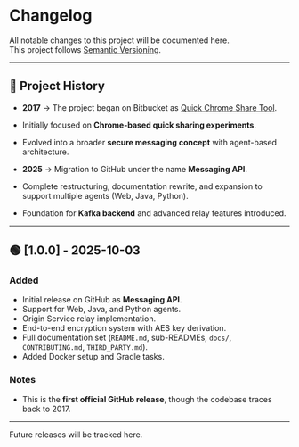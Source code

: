 # Changelog

All notable changes to this project will be documented here.  
This project follows [Semantic Versioning](https://semver.org/).

---

## 📜 Project History

- **2017** → The project began on Bitbucket as [Quick Chrome Share Tool](https://bitbucket.org/haithammubarak/quick_chrome_share/src/master/chrome-quick-share-tool/).
- Initially focused on **Chrome-based quick sharing experiments**.
- Evolved into a broader **secure messaging concept** with agent-based architecture.

- **2025** → Migration to GitHub under the name **Messaging API**.
- Complete restructuring, documentation rewrite, and expansion to support multiple agents (Web, Java, Python).
- Foundation for **Kafka backend** and advanced relay features introduced.

---

## 🟢 [1.0.0] - 2025-10-03
### Added
- Initial release on GitHub as **Messaging API**.
- Support for Web, Java, and Python agents.
- Origin Service relay implementation.
- End-to-end encryption system with AES key derivation.
- Full documentation set (`README.md`, sub-READMEs, `docs/`, `CONTRIBUTING.md`, `THIRD_PARTY.md`).
- Added Docker setup and Gradle tasks.

### Notes
- This is the **first official GitHub release**, though the codebase traces back to 2017.

---

Future releases will be tracked here.

